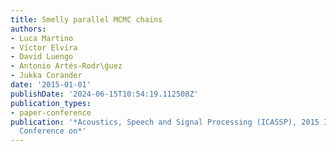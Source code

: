 ```yaml
---
title: Smelly parallel MCMC chains
authors:
- Luca Martino
- Vı́ctor Elvira
- David Luengo
- Antonio Artés-Rodr\ǵuez
- Jukka Corander
date: '2015-01-01'
publishDate: '2024-06-15T10:54:19.112508Z'
publication_types:
- paper-conference
publication: '*Acoustics, Speech and Signal Processing (ICASSP), 2015 IEEE International
  Conference on*'
---
```

